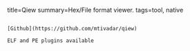 title=Qiew
summary=Hex/File format viewer.
tags=tool, native
~~~~~~

[Github](https://github.com/mtivadar/qiew)

ELF and PE plugins available

